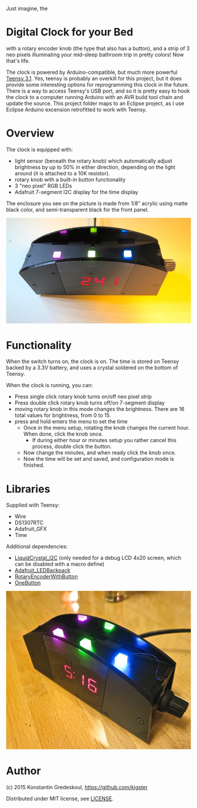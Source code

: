 Just imagine, the

Digital Clock for your Bed
=========

with a rotary encoder knob (the type that also has  a button), and a strip of 3 neo pixels illuminating your mid-sleep bathroom trip in pretty colors! Now that's life.  

The clock is powered by Arduino-compatible, but much more powerful [Teensy 3.1](https://www.pjrc.com/teensy/teensy31.html). Yes, teensy is probably an overkill for this project, but it does provide some interesting options for reprogramming this clock in the future. There is a way to access Teensy's USB port, and so it is pretty easy to hook the clock to a computer running Arduino with an AVR build tool chain and update the source. This project folder maps to an Eclipse project, as I use Eclipse Arduino excension retrofitted to work with Teensy.

Overview
=============

The clock is equipped with:

* light sensor (beneath the rotary knob) which automatically adjust brightness by up to 50% in either direction, depending on the light around (it is attached to a 10K resistor).
* rotary knob with a built-in button functionality
* 3 "neo pixel" RGB LEDs
* Adafruit 7-segment I2C display for the time display

The enclosure you see on the picture is made from 1/8" acrylic using matte black color, and semi-transparent black for the front panel.

![Clock Front View](images/clock_front.jpg)

Functionality
=============

When the switch turns on, the clock is on.  The time is stored on Teensy backed by a 3.3V battery, and uses a crystal soldered on the bottom of Teensy.

When the clock is running, you can:
* Press single click rotary knob turns on/off neo pixel strip
* Press double click rotary knob turns off/on 7-segment display
* moving rotary knob in this mode changes the brightness. There are 16 total values for brightness, from 0 to 15.
* press and hold enters the menu to set the time
  * Once in the menu setup, rotating the knob changes the current hour.  When done, click the knob once.
	  * If during either hour or minutes setup you rather cancel this process, double click the button.
  * Now change the minutes, and when ready click the knob once.
  * Now the time will be set and saved, and configuration mode is finished.
    
Libraries
=========
Supplied with Teensy:
* Wire
* DS1307RTC
* Adafruit_GFX
* Time

Additional dependencies:
* [LiquidCrystal_I2C](https://github.com/fdebrabander/Arduino-LiquidCrystal-I2C-library) (only needed for a debug LCD 4x20 screen, which can be disabled with a macro define)
* [Adafruit_LEDBackpack](https://github.com/adafruit/Adafruit-LED-Backpack-Library)
* [RotaryEncoderWithButton](https://github.com/kigster/kiguino/tree/master/arduino/libraries/RotaryEncoderWithButton)
* [OneButton](https://github.com/mathertel/OneButton)

![Clock Top View](images/clock_top.jpg)


Author
======

(c) 2015 Konstantin Gredeskoul, https://github.com/kigster

Distributed under MIT license, see [LICENSE](LICENSE).
